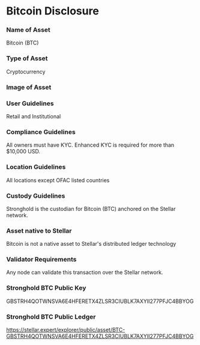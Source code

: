 # Bitcoin Disclosure


### Name of Asset

Bitcoin (BTC)

### Type of Asset

Cryptocurrency

### Image of Asset

### User Guidelines

Retail and Institutional

### Compliance Guidelines

All owners must have KYC.  Enhanced KYC is required for more than $10,000 USD.

### Location Guidelines

All locations except OFAC listed countries

### Custody Guidelines

Stronghold is the custodian for Bitcoin (BTC) anchored on the Stellar network.

### Asset native to Stellar

Bitcoin is not a native asset to Stellar's distributed ledger technology

### Validator Requirements

Any node can validate this transaction over the Stellar network.

### Stronghold BTC Public Key

GBSTRH4QOTWNSVA6E4HFERETX4ZLSR3CIUBLK7AXYII277PFJC4BBYOG

### Stronghold BTC Public Ledger

https://stellar.expert/explorer/public/asset/BTC-GBSTRH4QOTWNSVA6E4HFERETX4ZLSR3CIUBLK7AXYII277PFJC4BBYOG
